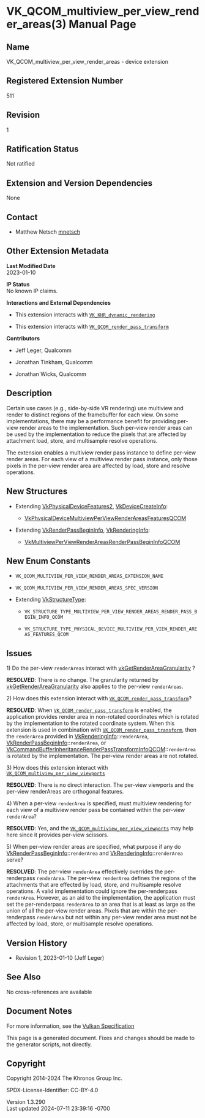 # VK_QCOM_multiview_per_view_render_areas(3) Manual Page

## Name

VK_QCOM_multiview_per_view_render_areas - device extension



## <a href="#_registered_extension_number" class="anchor"></a>Registered Extension Number

511

## <a href="#_revision" class="anchor"></a>Revision

1

## <a href="#_ratification_status" class="anchor"></a>Ratification Status

Not ratified

## <a href="#_extension_and_version_dependencies" class="anchor"></a>Extension and Version Dependencies

None

## <a href="#_contact" class="anchor"></a>Contact

- Matthew Netsch <a
  href="https://github.com/KhronosGroup/Vulkan-Docs/issues/new?body=%5BVK_QCOM_multiview_per_view_render_areas%5D%20@mnetsch%0A*Here%20describe%20the%20issue%20or%20question%20you%20have%20about%20the%20VK_QCOM_multiview_per_view_render_areas%20extension*"
  target="_blank" rel="nofollow noopener"><em></em>mnetsch</a>

## <a href="#_other_extension_metadata" class="anchor"></a>Other Extension Metadata

**Last Modified Date**  
2023-01-10

**IP Status**  
No known IP claims.

**Interactions and External Dependencies**  
- This extension interacts with
  [`VK_KHR_dynamic_rendering`](VK_KHR_dynamic_rendering.html)

- This extension interacts with
  [`VK_QCOM_render_pass_transform`](VK_QCOM_render_pass_transform.html)

**Contributors**  
- Jeff Leger, Qualcomm

- Jonathan Tinkham, Qualcomm

- Jonathan Wicks, Qualcomm

## <a href="#_description" class="anchor"></a>Description

Certain use cases (e.g., side-by-side VR rendering) use multiview and
render to distinct regions of the framebuffer for each view. On some
implementations, there may be a performance benefit for providing
per-view render areas to the implementation. Such per-view render areas
can be used by the implementation to reduce the pixels that are affected
by attachment load, store, and multisample resolve operations.

The extension enables a multiview render pass instance to define
per-view render areas. For each view of a multiview render pass
instance, only those pixels in the per-view render area are affected by
load, store and resolve operations.

## <a href="#_new_structures" class="anchor"></a>New Structures

- Extending [VkPhysicalDeviceFeatures2](https://registry.khronos.org/vulkan/specs/1.3-extensions/man/html/VkPhysicalDeviceFeatures2.html),
  [VkDeviceCreateInfo](https://registry.khronos.org/vulkan/specs/1.3-extensions/man/html/VkDeviceCreateInfo.html):

  - [VkPhysicalDeviceMultiviewPerViewRenderAreasFeaturesQCOM](https://registry.khronos.org/vulkan/specs/1.3-extensions/man/html/VkPhysicalDeviceMultiviewPerViewRenderAreasFeaturesQCOM.html)

- Extending [VkRenderPassBeginInfo](https://registry.khronos.org/vulkan/specs/1.3-extensions/man/html/VkRenderPassBeginInfo.html),
  [VkRenderingInfo](https://registry.khronos.org/vulkan/specs/1.3-extensions/man/html/VkRenderingInfo.html):

  - [VkMultiviewPerViewRenderAreasRenderPassBeginInfoQCOM](https://registry.khronos.org/vulkan/specs/1.3-extensions/man/html/VkMultiviewPerViewRenderAreasRenderPassBeginInfoQCOM.html)

## <a href="#_new_enum_constants" class="anchor"></a>New Enum Constants

- `VK_QCOM_MULTIVIEW_PER_VIEW_RENDER_AREAS_EXTENSION_NAME`

- `VK_QCOM_MULTIVIEW_PER_VIEW_RENDER_AREAS_SPEC_VERSION`

- Extending [VkStructureType](https://registry.khronos.org/vulkan/specs/1.3-extensions/man/html/VkStructureType.html):

  - `VK_STRUCTURE_TYPE_MULTIVIEW_PER_VIEW_RENDER_AREAS_RENDER_PASS_BEGIN_INFO_QCOM`

  - `VK_STRUCTURE_TYPE_PHYSICAL_DEVICE_MULTIVIEW_PER_VIEW_RENDER_AREAS_FEATURES_QCOM`

## <a href="#_issues" class="anchor"></a>Issues

1\) Do the per-view `renderAreas` interact with
[vkGetRenderAreaGranularity](https://registry.khronos.org/vulkan/specs/1.3-extensions/man/html/vkGetRenderAreaGranularity.html) ?

**RESOLVED**: There is no change. The granularity returned by
[vkGetRenderAreaGranularity](https://registry.khronos.org/vulkan/specs/1.3-extensions/man/html/vkGetRenderAreaGranularity.html) also
applies to the per-view `renderAreas`.

2\) How does this extension interact with
[`VK_QCOM_render_pass_transform`](VK_QCOM_render_pass_transform.html)?

**RESOLVED**: When
[`VK_QCOM_render_pass_transform`](VK_QCOM_render_pass_transform.html) is
enabled, the application provides render area in non-rotated coordinates
which is rotated by the implementation to the rotated coordinate system.
When this extension is used in combination with
[`VK_QCOM_render_pass_transform`](VK_QCOM_render_pass_transform.html),
then the `renderArea` provided in
[VkRenderingInfo](https://registry.khronos.org/vulkan/specs/1.3-extensions/man/html/VkRenderingInfo.html)::`renderArea`,
[VkRenderPassBeginInfo](https://registry.khronos.org/vulkan/specs/1.3-extensions/man/html/VkRenderPassBeginInfo.html)::`renderArea`, or
[VkCommandBufferInheritanceRenderPassTransformInfoQCOM](https://registry.khronos.org/vulkan/specs/1.3-extensions/man/html/VkCommandBufferInheritanceRenderPassTransformInfoQCOM.html)::`renderArea`
is rotated by the implementation. The per-view render areas are not
rotated.

3\) How does this extension interact with
[`VK_QCOM_multiview_per_view_viewports`](VK_QCOM_multiview_per_view_viewports.html)

**RESOLVED**: There is no direct interaction. The per-view viewports and
the per-view renderAreas are orthogonal features.

4\) When a per-view `renderArea` is specified, must multiview rendering
for each view of a multiview render pass be contained within the
per-view `renderArea`?

**RESOLVED**: Yes, and the
[`VK_QCOM_multiview_per_view_viewports`](VK_QCOM_multiview_per_view_viewports.html)
may help here since it provides per-view scissors.

5\) When per-view render areas are specified, what purpose if any do
[VkRenderPassBeginInfo](https://registry.khronos.org/vulkan/specs/1.3-extensions/man/html/VkRenderPassBeginInfo.html)::`renderArea` and
[VkRenderingInfo](https://registry.khronos.org/vulkan/specs/1.3-extensions/man/html/VkRenderingInfo.html)::`renderArea` serve?

**RESOLVED**: The per-view `renderArea` effectively overrides the
per-renderpass `renderArea`. The per-view `renderArea` defines the
regions of the attachments that are effected by load, store, and
multisample resolve operations. A valid implementation could ignore the
per-renderpass `renderArea`. However, as an aid to the implementation,
the application must set the per-renderpass `renderArea` to an area that
is at least as large as the union of all the per-view render areas.
Pixels that are within the per-renderpass `renderArea` but not within
any per-view render area must not be affected by load, store, or
multisample resolve operations.

## <a href="#_version_history" class="anchor"></a>Version History

- Revision 1, 2023-01-10 (Jeff Leger)

## <a href="#_see_also" class="anchor"></a>See Also

No cross-references are available

## <a href="#_document_notes" class="anchor"></a>Document Notes

For more information, see the <a
href="https://registry.khronos.org/vulkan/specs/1.3-extensions/html/vkspec.html#VK_QCOM_multiview_per_view_render_areas"
target="_blank" rel="noopener">Vulkan Specification</a>

This page is a generated document. Fixes and changes should be made to
the generator scripts, not directly.

## <a href="#_copyright" class="anchor"></a>Copyright

Copyright 2014-2024 The Khronos Group Inc.

SPDX-License-Identifier: CC-BY-4.0

Version 1.3.290  
Last updated 2024-07-11 23:39:16 -0700
